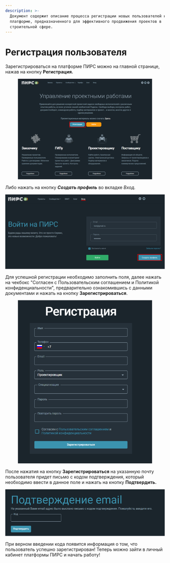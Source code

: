 ```yaml
---
description: >-
  Документ содержит описание процесса регистрации новых пользователей на
  платформе, предназначенного для эффективного продвижения проектов в
  строительной сфере.
---
```


# Регистрация пользователя

Зарегистрироваться на платформе ПИРС можно на главной странице, нажав на кнопку **Регистрация.**

<figure><img src="gitbook/assets/image (1774).png" alt=""><figcaption></figcaption></figure>

Либо нажать на кнопку _**Создать профиль**_ во вкладке _Вход._

![](<gitbook/assets/image (772).png>)

Для успешной регистрации необходимо заполнить поля, далее нажать на чекбокс "Согласен с Пользовательским соглашением и Политикой конфиденциальности", предварительно ознакомившись с данными документами и нажать на кнопку **Зарегистрироваться**.

<figure><img src="gitbook/assets/image (1775).png" alt="" width="443"><figcaption></figcaption></figure>

После нажатия на кнопку **Зарегистрироваться** на указанную почту пользователя придет письмо с кодом подтверждения, который необходимо ввести в данное поле и нажать на кнопку **Подтвердить.**

![Подтверждение email](<gitbook/assets/image (1622).png>)

При верном введении кода появится информация о том, что пользователь успешно зарегистрирован! Теперь можно зайти в личный кабинет платформы ПИРС и начать работу!
